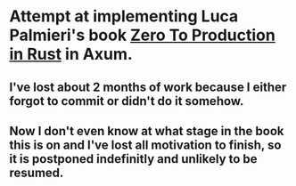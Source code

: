 # Attempt at implementing Luca Palmieri's book [Zero To Production in Rust](https://www.zero2prod.com) in Axum.
## I've lost about 2 months of work because I either forgot to commit or didn't do it somehow.
## Now I don't even know at what stage in the book this is on and I've lost all motivation to finish, so it is postponed indefinitly and unlikely to be resumed.
